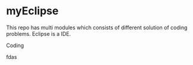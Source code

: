# myEclipse
This repo has multi modules which consists of different solution of coding problems.
Eclipse is a IDE.

Coding

fdas
